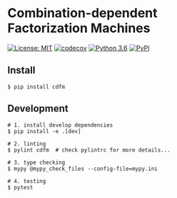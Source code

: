 # Combination-dependent Factorization Machines
[![License: MIT](https://img.shields.io/badge/License-MIT-yellow.svg)](https://opensource.org/licenses/MIT)
[![codecov](https://codecov.io/gh/moriaki3193/cdfm/branch/master/graph/badge.svg)](https://codecov.io/gh/moriaki3193/cdfm)
[![Python 3.6](https://img.shields.io/badge/python-3.6-blue.svg)](https://www.python.org/downloads/release/python-360/)
[![PyPI](https://img.shields.io/pypi/v/cdfm.svg)](https://pypi.org/project/cdfm/)

## Install
```
$ pip install cdfm
```

## Development
```shell
# 1. install develop dependencies
$ pip install -e .[dev]

# 2. linting
$ pylint cdfm  # check pylintrc for more details...

# 3. type checking
$ mypy @mypy_check_files --config-file=mypy.ini

# 4. testing
$ pytest
```